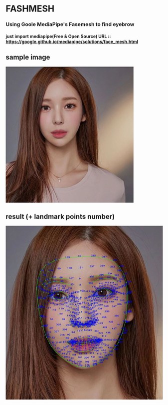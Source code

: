 # FASHMESH
### Using Goole MediaPipe's Fasemesh to find eyebrow 
#### just import mediapipe(Free & Open Source) URL :: https://google.github.io/mediapipe/solutions/face_mesh.html

## sample image
![Sampleimage](./img/markdown.JPG)


## result (+ landmark points number)
![result](./img/result.JPG)
